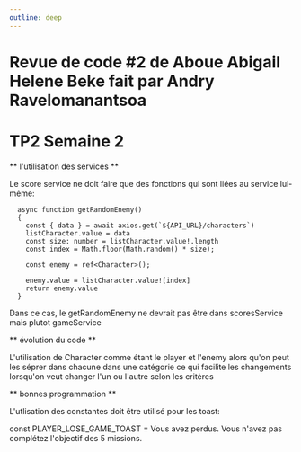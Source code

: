 ```yaml
---
outline: deep
---
```


# Revue de code #2 de Aboue Abigail Helene Beke fait par Andry Ravelomanantsoa

# TP2 Semaine 2

** l'utilisation des services **

Le score service ne doit faire que des fonctions qui sont liées au service lui-même:

```
  async function getRandomEnemy()
  {
    const { data } = await axios.get(`${API_URL}/characters`)
    listCharacter.value = data
    const size: number = listCharacter.value!.length 
    const index = Math.floor(Math.random() * size);

    const enemy = ref<Character>();

    enemy.value = listCharacter.value![index]
    return enemy.value
  }
```

Dans ce cas, le getRandomEnemy ne devrait pas être dans scoresService mais plutot gameService
 

** évolution du code **

L'utilisation de Character comme étant le player et l'enemy alors qu'on peut les séprer dans chacune 
dans une catégorie ce qui facilite les changements lorsqu'on veut changer l'un ou l'autre selon les critères

** bonnes programmation **

L'utlisation des constantes doit être utilisé pour les toast: 

const PLAYER_LOSE_GAME_TOAST = Vous avez perdus. Vous n'avez pas complétez l'objectif des 5 missions.